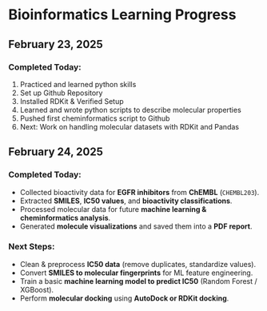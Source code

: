 # Bioinformatics Learning Progress

## February 23, 2025
### Completed Today:
1. Practiced and learned python skills
2. Set up Github Repository
2. Installed RDKit & Verified Setup
3. Learned and wrote python scripts to describe molecular properties
4. Pushed first cheminformatics script to Github
5. Next: Work on handling molecular datasets with RDKit and Pandas

## February 24, 2025
### Completed Today:
- Collected bioactivity data for **EGFR inhibitors** from **ChEMBL** (`CHEMBL203`).
- Extracted **SMILES**, **IC50 values**, and **bioactivity classifications**.
- Processed molecular data for future **machine learning & cheminformatics analysis**.
- Generated **molecule visualizations** and saved them into a **PDF report**.

### Next Steps:
- Clean & preprocess **IC50 data** (remove duplicates, standardize values).
- Convert **SMILES to molecular fingerprints** for ML feature engineering.
- Train a basic **machine learning model to predict IC50** (Random Forest / XGBoost).
- Perform **molecular docking** using **AutoDock or RDKit docking**.
